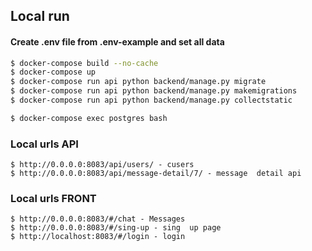 ## Local run

#### Create .env file from .env-example and set all data

```sh
$ docker-compose build --no-cache
$ docker-compose up
$ docker-compose run api python backend/manage.py migrate
$ docker-compose run api python backend/manage.py makemigrations
$ docker-compose run api python backend/manage.py collectstatic

$ docker-compose exec postgres bash
```

### Local urls API

```
$ http://0.0.0.0:8083/api/users/ - cusers
$ http://0.0.0.0:8083/api/message-detail/7/ - message  detail api
 ```

### Local urls FRONT

```
$ http://0.0.0.0:8083/#/chat - Messages
$ http://0.0.0.0:8083/#/sing-up - sing  up page
$ http://localhost:8083/#/login - login
```

